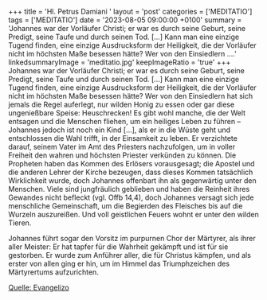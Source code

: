 +++
title = 'Hl. Petrus Damiani  '
layout = 'post'
categories = ['MEDITATIO']
tags = ['MEDITATIO']
date = '2023-08-05 09:00:00 +0100'
summary = 'Johannes war der Vorläufer Christi; er war es durch seine Geburt, seine Predigt, seine Taufe und durch seinen Tod. […] Kann man eine einzige Tugend finden, eine einzige Ausdrucksform der Heiligkeit, die der Vorläufer nicht im höchsten Maße besessen hätte? Wer von den Einsiedlern ....'
linkedsummaryImage = 'meditatio.jpg'
keepImageRatio = 'true'
+++
Johannes war der Vorläufer Christi; er war es durch seine Geburt, seine Predigt, seine Taufe und durch seinen Tod. […] Kann man eine einzige Tugend finden, eine einzige Ausdrucksform der Heiligkeit, die der Vorläufer nicht im höchsten Maße besessen hätte? Wer von den Einsiedlern hat sich jemals die Regel auferlegt, nur wilden Honig zu essen oder gar diese ungenießbare Speise: Heuschrecken! Es gibt wohl manche, die der Welt entsagen und die Menschen fliehen, um ein heiliges Leben zu führen – Johannes jedoch ist noch ein Kind […], als er in die Wüste geht und entschlossen die Wahl trifft, in der Einsamkeit zu leben.<!--more--> Er verzichtete darauf, seinem Vater im Amt des Priesters nachzufolgen, um in voller Freiheit den wahren und höchsten Priester verkünden zu können. Die Propheten haben das Kommen des Erlösers vorausgesagt; die Apostel und die anderen Lehrer der Kirche bezeugen, dass dieses Kommen tatsächlich Wirklichkeit wurde, doch Johannes offenbart ihn als gegenwärtig unter den Menschen. Viele sind jungfräulich geblieben und haben die Reinheit ihres Gewandes nicht befleckt (vgl. Offb 14,4), doch Johannes versagt sich jede menschliche Gemeinschaft, um die Begierden des Fleisches bis auf die Wurzeln auszureißen. Und voll geistlichen Feuers wohnt er unter den wilden Tieren.

Johannes führt sogar den Vorsitz im purpurnen Chor der Märtyrer, als ihrer aller Meister: Er hat tapfer für die Wahrheit gekämpft und ist für sie gestorben. Er wurde zum Anführer aller, die für Christus kämpfen, und als erster von allen ging er hin, um im Himmel das Triumphzeichen des Märtyrertums aufzurichten.



[Quelle: Evangelizo](https://evangeliumtagfuertag.org/DE/gospel)
